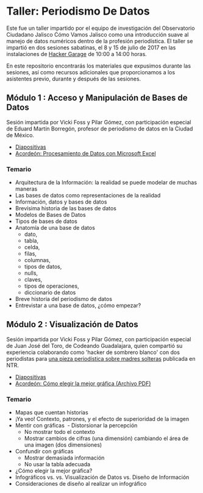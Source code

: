 # Taller: Periodismo De Datos

Este fue un taller impartido por el equipo de investigación del Observatorio Ciudadano Jalisco Cómo Vamos Jalisco como una introducción suave al manejo de datos numéricos dentro de la profesión periodística. El taller se impartió en dos sesiones sabatinas, el 8 y 15 de julio de 2017 en las instalaciones de [Hacker Garage](https://www.facebook.com/hackergarage) de 10:00 a 14:00 horas. 

En este repositorio encontrarás los materiales que expusimos durante las sesiones, así como recursos adicionales que proporcionamos a los asistentes previo, durante y después de las sesiones. 

## Módulo 1 : Acceso y Manipulación de Bases de Datos

Sesión impartida por Vicki Foss y Pilar Gómez, con participación especial de Eduard Martín Borregón, profesor de periodismo de datos en la Ciudad de México. 

- [Diapositivas](https://docs.google.com/presentation/d/1WyJlHRbpfSfGZpIjyVIAj-oLni5zcmYq-Jzg1Syr_GA/edit?usp=sharing)  
- [Acordeón: Procesamiento de Datos con Microsoft Excel](https://github.com/JaliscoComoVamos/PeriodismoDeDatos/raw/master/Acordeo%CC%81n%20del%20Procesamiento%20de%20Datos.pdf)

### Temario
- Arquitectura de la Información: la realidad se puede modelar de muchas maneras
- Las bases de datos como representaciones de la realidad
- Información, datos y bases de datos
- Brevísima historia de las bases de datos
- Modelos de Bases de Datos
- Tipos de bases de datos
- Anatomía de una base de datos 
  - dato, 
  - tabla, 
  - celda, 
  - filas, 
  - columnas, 
  - tipos de datos, 
  - nulls, 
  - claves, 
  - tipos de operaciones, 
  - diccionario de datos
- Breve historia del periodismo de datos
- Entrevistar a una base de datos, ¿cómo empezar?

## Módulo 2 : Visualización de Datos 

Sesión impartida por Vicki Foss y Pilar Gómez, con participación especial de Juan José del Toro, de Codeando Guadalajara, quien compartió su experiencia colaborando como 'hacker de sombrero blanco' con dos periodistas para [una pieza periodística sobre madres solteras](http://www.ntrguadalajara.com/post.php?id_nota=46153) publicada en NTR.  

- [Diapositivas](https://docs.google.com/presentation/d/1K9XJtu13dl1kduANn-t_Kv7pSFdi8I2bRpxLmpOaKBE/edit)
- [Acordeón: Cómo elegir la mejor gráfica (Archivo PDF)](https://github.com/JaliscoComoVamos/PeriodismoDeDatos/raw/master/Modulo%202-%20Visualizacion%20de%20datos/Acordeon%20Escoger%20Tabla.pdf)

### Temario
- Mapas que cuentan historias
- ¡Ya veo! Contexto, patrones, y el efecto de superioridad de la imagen
- Mentir con gráficas
  - Distorsionar la percepción
  - No mostrar todo el contexto
  - Mostrar cambios de cifras (una dimensión) cambiando el área de una imagen (dos dimensiones)
- Confundir con gráficas
  - Mostrar demasiada información
  - No usar la tabla adecuada
 - ¿Cómo elegir la mejor gráfica?
 - Infográficos vs. vs. Visualización de Datos vs. Diseño de Información
 - Consideraciones de diseño al realizar un infográfico

